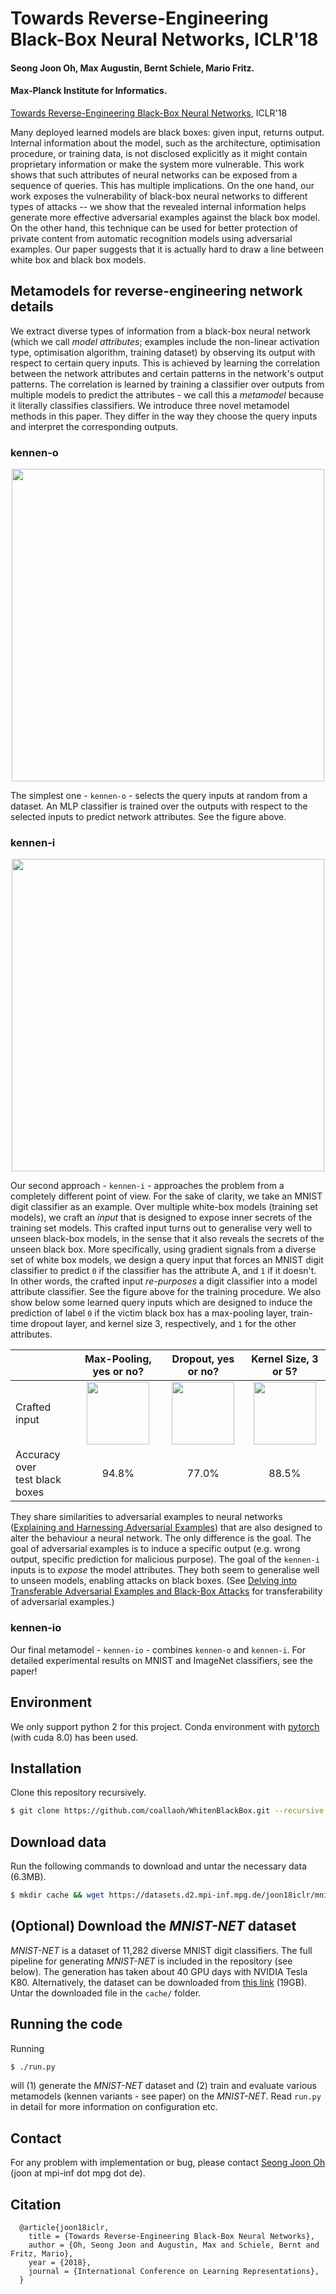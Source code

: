 # Towards Reverse-Engineering Black-Box Neural Networks, ICLR'18

#### Seong Joon Oh, Max Augustin, Bernt Schiele, Mario Fritz.

#### Max-Planck Institute for Informatics.

[Towards Reverse-Engineering Black-Box Neural Networks](https://arxiv.org/abs/1711.01768), ICLR'18

Many deployed learned models are black boxes: given input, returns output. Internal information about the model, such as the architecture, optimisation procedure, or training data, is not disclosed explicitly as it might contain proprietary information or make the system more vulnerable. This work shows that such attributes of neural networks can be exposed from a sequence of queries. This has multiple implications. On the one hand, our work exposes the vulnerability of black-box neural networks to different types of attacks -- we show that the revealed internal information helps generate more effective adversarial examples against the black box model. On the other hand, this technique can be used for better protection of private content from automatic recognition models using adversarial examples. Our paper suggests that it is actually hard to draw a line between white box and black box models.

## Metamodels for reverse-engineering network details

We extract diverse types of information from a black-box neural network (which we call _model attributes_; examples include the non-linear activation type, optimisation algorithm, training dataset) by observing its output with respect to certain query inputs. This is achieved by learning the correlation between the network attributes and certain patterns in the network's output patterns. The correlation is learned by training a classifier over outputs from multiple models to predict the attributes - we call this a _metamodel_ because it literally classifies classifiers. We introduce three novel metamodel methods in this paper. They differ in the way they choose the query inputs and interpret the corresponding outputs.

### kennen-o

<p align="center">
<img align="middle" src="http://datasets.d2.mpi-inf.mpg.de/joon18iclr/meta-arch-or.png" width="500" >
</p>

The simplest one - `kennen-o` - selects the query inputs at random from a dataset. An MLP classifier is trained over the outputs with respect to the selected inputs to predict network attributes. See the figure above.

### kennen-i

<p align="center">
<img align="middle" src="http://datasets.d2.mpi-inf.mpg.de/joon18iclr/meta-arch-ic.png" width="500" >
</p>

Our second approach - `kennen-i` - approaches the problem from a completely different point of view. For the sake of clarity, we take an MNIST digit classifier as an example. Over multiple white-box models (training set models), we craft an _input_ that is designed to expose inner secrets of the training set models. This crafted input turns out to generalise very well to unseen black-box models, in the sense that it also reveals the secrets of the unseen black box. More specifically, using gradient signals from a diverse set of white box models, we design a query input that forces an MNIST digit classifier to predict `0` if the classifier has the attribute A, and `1` if it doesn't. In other words, the crafted input _re-purposes_ a digit classifier into a model attribute classifier. See the figure above for the training procedure. We also show below some learned query inputs which are designed to induce the prediction of label `0` if the victim black box has a max-pooling layer, train-time dropout layer, and kernel size 3, respectively, and `1` for the other attributes.

|| Max-Pooling, yes or no? | Dropout, yes or no? | Kernel Size, 3 or 5?  |
| --- | :---: | :---: | :---: |
|Crafted input| <img src="http://datasets.d2.mpi-inf.mpg.de/joon18iclr/pool.jpg" width="100">  | <img src="http://datasets.d2.mpi-inf.mpg.de/joon18iclr/drop.jpg" width="100"> | <img src="http://datasets.d2.mpi-inf.mpg.de/joon18iclr/ks.jpg" width="100"> |
|Accuracy over <br> test black boxes| 94.8% | 77.0% | 88.5% |

They share similarities to adversarial examples to neural networks ([Explaining and Harnessing Adversarial Examples](https://arxiv.org/abs/1412.6572)) that are also designed to alter the behaviour a neural network. The only difference is the goal. The goal of adversarial examples is to induce a specific output (e.g. wrong output, specific prediction for malicious purpose). The goal of the `kennen-i` inputs is to _expose_ the model attributes. They both seem to generalise well to unseen models, enabling attacks on black boxes. (See [Delving into Transferable Adversarial Examples and Black-Box Attacks](https://arxiv.org/abs/1611.02770) for transferability of adversarial examples.)

### kennen-io

Our final metamodel - `kennen-io` - combines `kennen-o` and `kennen-i`. For detailed experimental results on MNIST and ImageNet classifiers, see the paper!

## Environment

We only support python 2 for this project. Conda environment with [pytorch](http://pytorch.org/) (with cuda 8.0) has been used. 

## Installation

Clone this repository recursively.

```bash
$ git clone https://github.com/coallaoh/WhitenBlackBox.git --recursive
```

## Download data

Run the following commands to download and untar the necessary data (6.3MB).

```bash
$ mkdir cache && wget https://datasets.d2.mpi-inf.mpg.de/joon18iclr/mnist_val.pkl.tar.gz -P cache/ && cd cache && tar xvf mnist_val.pkl.tar.gz && cd ..
```

## (Optional) Download the *MNIST-NET* dataset

*MNIST-NET* is a dataset of 11,282 diverse MNIST digit classifiers. The full pipeline for generating *MNIST-NET* is included in the repository (see below). The generation has taken about 40 GPU days with NVIDIA Tesla K80. Alternatively, the dataset can be downloaded from [this link](https://datasets.d2.mpi-inf.mpg.de/joon18iclr/MNIST-NET.tar.gz) (19GB). Untar the downloaded file in the `cache/` folder. 

## Running the code

Running 
```bash
$ ./run.py
```
will (1) generate the *MNIST-NET* dataset and (2) train and evaluate various metamodels (kennen variants - see paper) on the *MNIST-NET*. Read `run.py` in detail for more information on configuration etc.

## Contact

For any problem with implementation or bug, please contact [Seong Joon Oh](https://www.mpi-inf.mpg.de/departments/computer-vision-and-multimodal-computing/people/seong-joon-oh/) (joon at mpi-inf dot mpg dot de).

## Citation

```
  @article{joon18iclr,
    title = {Towards Reverse-Engineering Black-Box Neural Networks},
    author = {Oh, Seong Joon and Augustin, Max and Schiele, Bernt and Fritz, Mario},
    year = {2018},
    journal = {International Conference on Learning Representations},
  }
```
